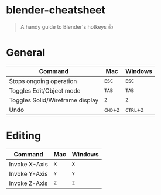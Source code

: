# blender-cheatsheet

> A handy guide to Blender's hotkeys :+1:


# General

Command | Mac | Windows
--- | --- | ---
Stops ongoing operation | <kbd>ESC</kbd> | <kbd>ESC</kbd>
Toggles Edit/Object mode | <kbd>TAB</kbd> | <kbd>TAB</kbd>
Toggles Solid/Wireframe display | <kbd>Z</kbd> | <kbd>Z</kbd>
Undo | <kbd>CMD</kbd>+<kbd>Z</kbd> | <kbd>CTRL</kbd>+<kbd>Z</kbd>


# Editing

Command | Mac | Windows
--- | --- | ---
Invoke X-Axis | <kbd>X</kbd> | <kbd>X</kbd>
Invoke Y-Axis | <kbd>Y</kbd> | <kbd>Y</kbd>
Invoke Z-Axis | <kbd>Z</kbd> | <kbd>Z</kbd>